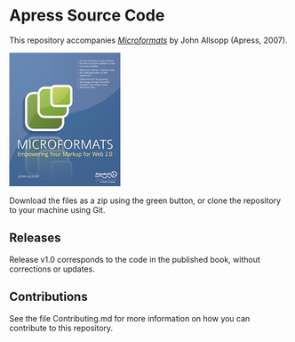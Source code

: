 # Apress Source Code

This repository accompanies [*Microformats*](http://www.apress.com/9781590598146) by John Allsopp (Apress, 2007).

![Cover image](9781590598146.jpg)

Download the files as a zip using the green button, or clone the repository to your machine using Git.

## Releases

Release v1.0 corresponds to the code in the published book, without corrections or updates.

## Contributions

See the file Contributing.md for more information on how you can contribute to this repository.
